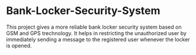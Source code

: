 # Bank-Locker-Security-System
This project gives a more reliable bank locker security system based on GSM and GPS trechnology. It helps in restricting the unauthorized user by immediately   sending a message to the registered user whenever the locker is opened. 
